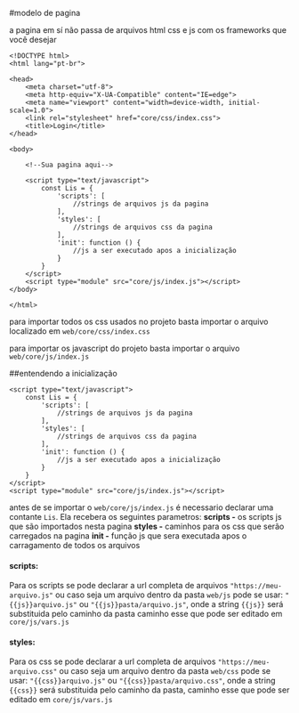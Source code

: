 #modelo de pagina

a pagina em sí não passa de arquivos html css e js com os frameworks que você desejar
```
<!DOCTYPE html>
<html lang="pt-br">

<head>
    <meta charset="utf-8">
    <meta http-equiv="X-UA-Compatible" content="IE=edge">
    <meta name="viewport" content="width=device-width, initial-scale=1.0">
    <link rel="stylesheet" href="core/css/index.css">
    <title>Login</title>
</head>

<body>

    <!--Sua pagina aqui-->

    <script type="text/javascript">
        const Lis = {
            'scripts': [
                //strings de arquivos js da pagina
            ],
            'styles': [
                //strings de arquivos css da pagina
            ],
            'init': function () {
                //js a ser executado apos a inicialização
            }
        }
    </script>
    <script type="module" src="core/js/index.js"></script>
</body>

</html>
```

para importar todos os css usados no projeto basta importar o arquivo localizado em ```web/core/css/index.css```

para importar os javascript do projeto basta importar o arquivo ```web/core/js/index.js```

##entendendo a inicialização
```
<script type="text/javascript">
    const Lis = {
        'scripts': [
            //strings de arquivos js da pagina
        ],
        'styles': [
            //strings de arquivos css da pagina
        ],
        'init': function () {
            //js a ser executado apos a inicialização
        }
    }
</script>
<script type="module" src="core/js/index.js"></script>
```

antes de se importar o ```web/core/js/index.js``` é necessario declarar uma contante ```Lis```. Ela recebera os seguintes parametros:
**scripts -** os scripts js que são importados nesta pagina
**styles -** caminhos para os css que serão carregados na pagina
**init -** função js que sera executada apos o carragamento de todos os arquivos

#### scripts:
Para os scripts se pode declarar a url completa de arquivos ```"https://meu-arquivo.js"``` ou caso seja um arquivo dentro da pasta ```web/js``` pode se usar: ```"{{js}}arquivo.js"``` ou ```"{{js}}pasta/arquivo.js"```, onde a string ```{{js}}``` será substituida pelo caminho da pasta
caminho esse que pode ser editado em ```core/js/vars.js```

#### styles:
Para os css se pode declarar a url completa de arquivos ```"https://meu-arquivo.css"``` ou caso seja um arquivo dentro da pasta ```web/css``` pode se usar: ```"{{css}}arquivo.js"``` ou ```"{{css}}pasta/arquivo.css"```, onde a string ```{{css}}``` será substituida pelo caminho da pasta,
caminho esse que pode ser editado em ```core/js/vars.js```
